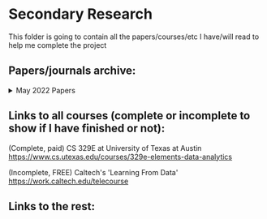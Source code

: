 # Secondary Research

This folder is going to contain all the papers/courses/etc I have/will read to help me complete the project



## Papers/journals archive:


<details><summary>May 2022 Papers</summary>

 * "Machine Learning in Astronomy: a practical overview" [Link](https://arxiv.org/abs/1904.07248)

</details>
 
## Links to all courses (complete or incomplete to show if I have finished or not):

(Complete, paid) CS 329E at University of Texas at Austin https://www.cs.utexas.edu/courses/329e-elements-data-analytics

(Incomplete, FREE) Caltech's 'Learning From Data' https://work.caltech.edu/telecourse

## Links to the rest:
